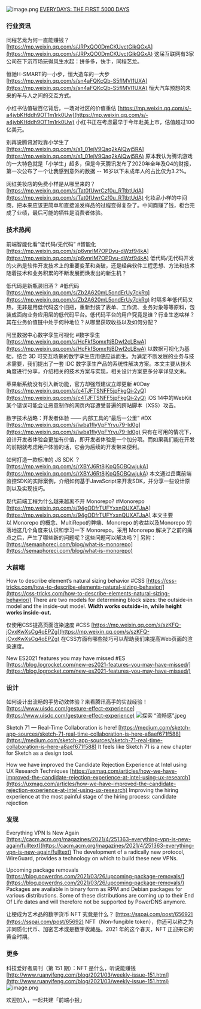 ![image.png](https://cdn.nlark.com/yuque/0/2021/png/85771/1616942804066-52cf13c6-bef0-4b57-a13b-6320f26d84db.png#align=left&display=inline&height=375&margin=%5Bobject%20Object%5D&name=image.png&originHeight=500&originWidth=750&size=1254905&status=done&style=none&width=563)
[EVERYDAYS: THE FIRST 5000 DAYS](https://onlineonly.christies.com/s/beeple-first-5000-days/beeple-b-1981-1/112924)
### 行业资讯
同程艺龙为何一直能赚钱？
[https://mp.weixin.qq.com/s/JRPxQO0DmCKUvctGikQGxA](https://mp.weixin.qq.com/s/JRPxQO0DmCKUvctGikQGxA)
这届互联网有3家公司在下沉市场玩得风生水起：拼多多，快手，同程艺龙。

恒驰H-SMART的一小步，恒大造车的一大步
[https://mp.weixin.qq.com/s/sn4aFQKcQb-S5flMVI1UXA](https://mp.weixin.qq.com/s/sn4aFQKcQb-S5flMVI1UXA)
恒大汽车预想的未来的车与人之间的交互方式。

小红书估值破百亿背后，一场对社区的价值重估
[https://mp.weixin.qq.com/s/-a4jvbKHddh9OT1m1rk0Uw](https://mp.weixin.qq.com/s/-a4jvbKHddh9OT1m1rk0Uw)
小红书正在考虑最早于今年赴美上市，估值超过100亿美元。

别再说腾讯游戏靠小学生了
[https://mp.weixin.qq.com/s/s1_01ejV9Qaq2kAlQwj5RA](https://mp.weixin.qq.com/s/s1_01ejV9Qaq2kAlQwj5RA)
原本我认为腾讯游戏的一大特色就是「小学生」超多，但是今天腾讯发布了2020年全年及Q4的财报，第一次公布了一个让我感到意外的数据 -- 16岁以下未成年人的占比仅为3.2%。

网红美妆店的免费小样是从哪里来的？
[https://mp.weixin.qq.com/s/Tat0fUwrCzf0u_RTtbtUdA](https://mp.weixin.qq.com/s/Tat0fUwrCzf0u_RTtbtUdA)
化妆品小样的中间商，把本来应该更简单和直接派发样品的过程变得复杂了。中间商赚了钱，柜台完成了业绩，最后可能的牺牲是消费者体验。

### 技术热闻
前端智能化看“低代码/无代码” #智能化
[https://mp.weixin.qq.com/s/p6vnrlM7OPDyu-dWzf94kA](https://mp.weixin.qq.com/s/p6vnrlM7OPDyu-dWzf94kA)
低代码/无代码开发的火热是软件开发技术上的重要变革和突破，还是经典软件工程思想、方法和技术随着技术和业务积累的不断发展而焕发出的新生机？

低代码是新瓶装旧酒？ #低代码
[https://mp.weixin.qq.com/s/Zb2A620mL5ondErUy7ckRg](https://mp.weixin.qq.com/s/Zb2A620mL5ondErUy7ckRg)
时隔多年低代码又热，无非是用低代码这个旧瓶，重新封装了表单、工作流、业务对象等等原料，包装成面向业务应用层的低代码平台。低代码平台的用户究竟是谁？行业生态啥样？其在业务价值链中处于何种地位？从哪里获取收益以及如何分配？

阿里数据中心数字孪生可视化 #数字孪生
[https://mp.weixin.qq.com/s/HcFkfSomxftjBDwI2cLBwA](https://mp.weixin.qq.com/s/HcFkfSomxftjBDwI2cLBwA)
以数据可视化为基础，结合 3D 可交互场景的数字孪生应用便应运而生。为满足不断发展的业务与技术需要，我们提出了一套 IDC 数字孪生产品的系统性解决方案。本文主要从技术角度进行分享，介绍相关的技术方案与实现，相关设计方案更多分享详见文末。

苹果新系统没有引入新功能，官方却强烈建议立即更新 #0Day
[https://mp.weixin.qq.com/s/c4TJFTSNFF5jpFkgQi-2yQ](https://mp.weixin.qq.com/s/c4TJFTSNFF5jpFkgQi-2yQ)
iOS 14中的WebKit某个错误可能会让恶意制作的网页内容遭受普遍的跨站脚本（XSS）攻击。

数字技术战略：开发者体验 —— 内部工具的“最后一公里” #DX
[https://mp.weixin.qq.com/s/iwba1flyVpFYryu79-Id0g](https://mp.weixin.qq.com/s/iwba1flyVpFYryu79-Id0g)
只有在可用的情况下，设计开发者体验会更加有价值，即开发者体验是一个加分项。而如果我们能在开发的前期就考虑用户体验的话，它会为后续的开发带来便利。

如何打造一款标准的 JS SDK ？
[https://mp.weixin.qq.com/s/rXBYJ6Rt8jKpQ5OBQwjukA](https://mp.weixin.qq.com/s/rXBYJ6Rt8jKpQ5OBQwjukA)
本文通过岳鹰前端监控SDK的实际案例，介绍如何基于JavaScript来开发SDK，并分享一些设计原则以及实现技巧。

现代前端工程为什么越来越离不开 Monorepo? #Monorepo
[https://mp.weixin.qq.com/s/94gODfrTUFYxxnQUXATJaA](https://mp.weixin.qq.com/s/94gODfrTUFYxxnQUXATJaA)
本文主要以 Monorepo 的概念、MultiRepo的弊端、Monorepo 的收益以及Monorepo 的落地这几个角度来认识和学习一下 Monorepo。采用 Monorepo 解决了之前的痛点之后，产生了哪些新的问题呢？这些问题可以解决吗？| 另附：[https://semaphoreci.com/blog/what-is-monorepo](https://semaphoreci.com/blog/what-is-monorepo)

### 大前端
How to describe element’s natural sizing behavior #CSS
[https://css-tricks.com/how-to-describe-elements-natural-sizing-behavior/](https://css-tricks.com/how-to-describe-elements-natural-sizing-behavior/)
There are two models for determining block sizes: the outside-in model and the inside-out model. **Width works outside-in, while height works inside-out.**

仅使用CSS提高页面渲染速度 #CSS
[https://mp.weixin.qq.com/s/szKFQ-jCvxKwXsCg4oEPZg](https://mp.weixin.qq.com/s/szKFQ-jCvxKwXsCg4oEPZg)
在CSS方面有哪些技巧可以帮助我们来提高Web页面的渲染速度。

New ES2021 features you may have missed #ES
[https://blog.logrocket.com/new-es2021-features-you-may-have-missed/](https://blog.logrocket.com/new-es2021-features-you-may-have-missed/)

### 设计
如何设计出流畅的手势动效体验？来看腾讯高手的实战经验！
[https://www.uisdc.com/gesture-effect-experience](https://www.uisdc.com/gesture-effect-experience)
![探索 “流畅感”.jpeg](https://cdn.nlark.com/yuque/0/2021/jpeg/85771/1616943805112-ba9faa3b-370e-4c56-ba28-ca1993615d3b.jpeg#align=left&display=inline&height=270&margin=%5Bobject%20Object%5D&name=%E6%8E%A2%E7%B4%A2%20%E2%80%9C%E6%B5%81%E7%95%85%E6%84%9F%E2%80%9D.jpeg&originHeight=1080&originWidth=1920&size=232123&status=done&style=none&width=480)

Sketch 71 — Real-Time Collaboration is here!
[https://medium.com/sketch-app-sources/sketch-71-real-time-collaboration-is-here-a8aef671f588](https://medium.com/sketch-app-sources/sketch-71-real-time-collaboration-is-here-a8aef671f588)
It feels like Sketch 71 is a new chapter for Sketch as a design tool.

How we have improved the Candidate Rejection Experience at Intel using UX Research Techniques
[https://uxmag.com/articles/how-we-have-improved-the-candidate-rejection-experience-at-intel-using-ux-research](https://uxmag.com/articles/how-we-have-improved-the-candidate-rejection-experience-at-intel-using-ux-research)
Improving the hiring experience at the most painful stage of the hiring process: candidate rejection

### 发现
Everything VPN Is New Again
[https://cacm.acm.org/magazines/2021/4/251363-everything-vpn-is-new-again/fulltext](https://cacm.acm.org/magazines/2021/4/251363-everything-vpn-is-new-again/fulltext)
The development of a radically new protocol, WireGuard, provides a technology on which to build these new VPNs.

Upcoming package removals
[https://blog.powerdns.com/2021/03/26/upcoming-package-removals/](https://blog.powerdns.com/2021/03/26/upcoming-package-removals/)
Packages are available in binary form as RPM and Debian packages for various distributions. Some of these distributions are coming up to their End Of Life dates and will therefore not be supported by PowerDNS anymore.

让梗成为艺术品的数字货币 NFT 究竟是什么？
[https://sspai.com/post/65692](https://sspai.com/post/65692)
NFT（Non-fungible token），你还可以称之为非同质化代币、加密艺术或是数字收藏品。2021 年的这个春天，NFT 正迎来它的黄金时期。

### 更多
科技爱好者周刊（第 151 期）：NFT 是什么，听说能赚钱
[http://www.ruanyifeng.com/blog/2021/03/weekly-issue-151.html](http://www.ruanyifeng.com/blog/2021/03/weekly-issue-151.html)
![image.png](https://cdn.nlark.com/yuque/0/2020/png/85771/1605930034828-7fc81343-651f-4a15-8465-eebe5a23cf61.png#align=left&display=inline&height=31&margin=%5Bobject%20Object%5D&name=image.png&originHeight=90&originWidth=2186&size=14325&status=done&style=none&width=746)


欢迎加入，一起共建「前端小报」
